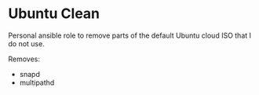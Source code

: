# Ubuntu Clean

Personal ansible role to remove parts of the default Ubuntu cloud ISO that I do not use. 

Removes:
- snapd
- multipathd
